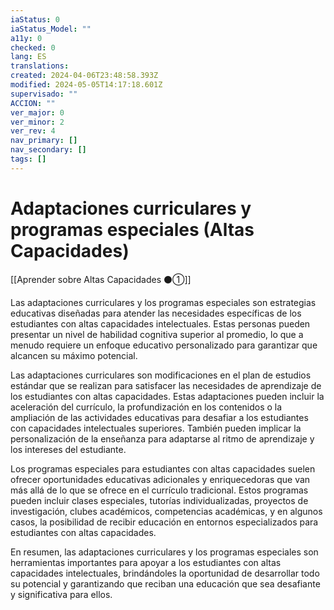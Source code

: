 ```yaml
---
iaStatus: 0
iaStatus_Model: ""
a11y: 0
checked: 0
lang: ES
translations: 
created: 2024-04-06T23:48:58.393Z
modified: 2024-05-05T14:17:18.601Z
supervisado: ""
ACCION: ""
ver_major: 0
ver_minor: 2
ver_rev: 4
nav_primary: []
nav_secondary: []
tags: []
---
```

# Adaptaciones curriculares y programas especiales (Altas Capacidades)

[[Aprender sobre Altas Capacidades ⚫①]]

Las adaptaciones curriculares y los programas especiales son estrategias educativas diseñadas para atender las necesidades específicas de los estudiantes con altas capacidades intelectuales. Estas personas pueden presentar un nivel de habilidad cognitiva superior al promedio, lo que a menudo requiere un enfoque educativo personalizado para garantizar que alcancen su máximo potencial.

Las adaptaciones curriculares son modificaciones en el plan de estudios estándar que se realizan para satisfacer las necesidades de aprendizaje de los estudiantes con altas capacidades. Estas adaptaciones pueden incluir la aceleración del currículo, la profundización en los contenidos o la ampliación de las actividades educativas para desafiar a los estudiantes con capacidades intelectuales superiores. También pueden implicar la personalización de la enseñanza para adaptarse al ritmo de aprendizaje y los intereses del estudiante.

Los programas especiales para estudiantes con altas capacidades suelen ofrecer oportunidades educativas adicionales y enriquecedoras que van más allá de lo que se ofrece en el currículo tradicional. Estos programas pueden incluir clases especiales, tutorías individualizadas, proyectos de investigación, clubes académicos, competencias académicas, y en algunos casos, la posibilidad de recibir educación en entornos especializados para estudiantes con altas capacidades.

En resumen, las adaptaciones curriculares y los programas especiales son herramientas importantes para apoyar a los estudiantes con altas capacidades intelectuales, brindándoles la oportunidad de desarrollar todo su potencial y garantizando que reciban una educación que sea desafiante y significativa para ellos.

